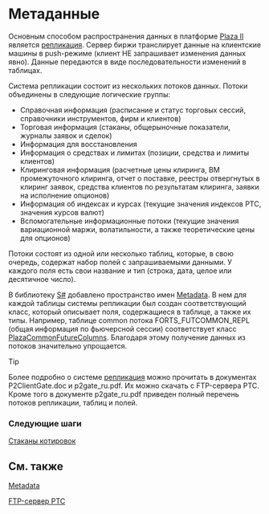 # Метаданные

Основным способом распространения данных в платформе [Plaza II](Plaza.md) является [репликация](https://ru.wikipedia.org/wiki/Репликация_(вычислительная_техника)). Сервер биржи транслирует данные на клиентские машины в push\-режиме (клиент НЕ запрашивает изменения данных явно). Данные передаются в виде последовательности изменений в таблицах. 

Система репликации состоит из нескольких потоков данных. Потоки объединены в следующие логические группы: 

- Справочная информация (расписание и статус торговых сессий, справочники инструментов, фирм и клиентов)
- Торговая информация (стаканы, общерыночные показатели, журналы заявок и сделок)
- Информация для восстановления
- Информация о средствах и лимитах (позиции, средства и лимиты клиентов)
- Клиринговая информация (расчетные цены клиринга, ВМ промежуточного клиринга, отчет о поставке, реестры отвергнутых в клиринг заявок, средства клиентов по результатам клиринга, заявки на исполнение опционов) 
- Информация об индексах и курсах (текущие значения индексов РТС, значения курсов валют)
- Вспомогательные информационные потоки (текущие значения вариационной маржи, волатильности, а также теоретические цены для опционов)

Потоки состоят из одной или несколько таблиц, которые, в свою очередь, содержат набор полей с запрашиваемыми данными. У каждого поля есть свои название и тип (строка, дата, целое или десятичное число). 

В библиотеку [S\#](StockSharpAbout.md) добавлено пространство имен [Metadata](../api/StockSharp.Plaza.Metadata.html). В нем для каждой таблицы системы репликации был создан соответствующий класс, который описывает поля, содержащиеся в таблице, а также их типы. Например, таблице common потока FORTS\_FUTCOMMON\_REPL (общая информация по фьючерсной сессии) соответствует класс [PlazaCommonFutureColumns](../api/StockSharp.Plaza.Metadata.PlazaCommonFutureColumns.html). Благодаря этому получение данных из потоков значительно упрощается. 

> [!TIP]
> Более подробно о системе [репликация](https://ru.wikipedia.org/wiki/Репликация_(вычислительная_техника)) можно прочитать в документах P2ClientGate.doc и p2gate\_ru.pdf. Их можно скачать с FTP\-сервера РТС. Кроме того в документе p2gate\_ru.pdf приведен полный перечень потоков репликации, таблиц и полей. 

### Следующие шаги

[Стаканы котировок](PlazaAggregatedOrders.md)

## См. также

[Metadata](../api/StockSharp.Plaza.Metadata.html)

[FTP\-сервер РТС](ftp://ftp.moex.com/pub/FORTS/Plaza2/)

